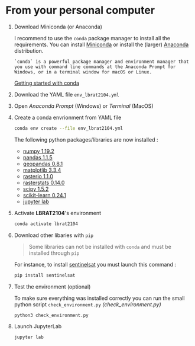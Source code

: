 # From your personal computer

1. Download Miniconda (or Anaconda)  

    I recommend to use the `conda` package manager to install all the requirements. You can install [Miniconda](https://docs.conda.io/en/latest/miniconda.html) or install the (larger) [Anaconda](https://www.anaconda.com/products/individual) distribution.

    ```{note}
    `conda` is a powerful package manager and environment manager that you use with command line commands at the Anaconda Prompt for Windows, or in a terminal window for macOS or Linux.
    ```

    [Getting started with conda](https://conda.io/projects/conda/en/latest/user-guide/getting-started.html)

2. Download the YAML file `env_lbrat2104.yml`

3. Open *Anaconda Prompt* (Windows) or *Terminal* (MacOS)

4. Create a conda envrionment from YAML file
    ```sh
    conda env create --file env_lbrat2104.yml
    ```

    The following python packages/libraries are now installed :
    - [numpy 1.19.2](https://numpy.org)
    - [pandas 1.1.5](https://pandas.pydata.org)
    - [geopandas 0.8.1](https://geopandas.org/)
    - [matplotlib 3.3.4](https://matplotlib.org)
    - [rasterio 1.1.0](https://rasterio.readthedocs.io/en/latest/intro.html)
    - [rasterstats 0.14.0](https://pythonhosted.org/rasterstats/)
    - [scipy 1.5.2](https://www.scipy.org/about.html)
    - [scikit-learn 0.24.1](https://scikit-learn.org/stable/)
    - [jupyter lab](http://jupyter.org)


5. Activate **LBRAT2104**'s environment
    ```sh
    conda activate lbrat2104
    ```

6. Download other libaries with `pip`

    > Some libraries can not be installed with `conda` and must be installed through `pip`

    For instance, to install [sentinelsat](https://sentinelsat.readthedocs.io/en/stable/index.html) you must launch this command :

    ```sh
    pip install sentinelsat
    ```

7. Test the environment (optional)

    To make sure everything was installed correctly you can run the small python script `check_environment.py`  *(check_environment.py)*

    ```sh
    python3 check_environment.py
    ```

8. Launch JupyterLab
    ```sh
    jupyter lab
    ```